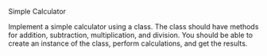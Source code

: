 Simple Calculator

Implement a simple calculator using a class. The class should have methods for addition, subtraction, multiplication, and division. You should be able to create an instance of the class, perform calculations, and get the results.